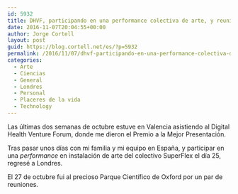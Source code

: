 ```yaml
---
id: 5932
title: DHVF, participando en una performance colectiva de arte, y reuniones en el Parque Científico de Oxford
date: 2016-11-07T20:04:55+00:00
author: Jorge Cortell
layout: post
guid: https://blog.cortell.net/es/?p=5932
permalink: /2016/11/07/dhvf-participando-en-una-performance-colectiva-de-arte-y-reuniones-en-el-parque-cientifico-de-oxford/
categories:
  - Arte
  - Ciencias
  - General
  - Londres
  - Personal
  - Placeres de la vida
  - Technology
---
```


  
Las últimas dos semanas de octubre estuve en Valencia asistiendo al Digital Health Venture Forum, donde me dieron el Premio a la Mejor Presentación.

Tras pasar unos días con mi familia y mi equipo en España, y participar en una _performance_ en instalación de arte del colectivo SuperFlex el día 25, regresé a Londres.


  
El 27 de octubre fui al precioso Parque Científico de Oxford por un par de reuniones.
